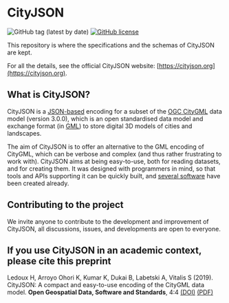 
# CityJSON

![GitHub tag (latest by date)](https://img.shields.io/github/v/tag/cityjson/specs?label=version) [![GitHub license](https://img.shields.io/github/license/cityjson/specs?style=for-the-badge)](https://github.com/cityjson/specs/blob/main/LICENSE)


This repository is where the specifications and the schemas of CityJSON are kept.

For all the details, see the official CityJSON website: [https://cityjson.org](https://cityjson.org).


## What is CityJSON?

CityJSON is a [JSON-based](http://json.org) encoding for a subset of the [OGC CityGML](http://www.opengeospatial.org/standards/citygml) data model (version 3.0.0), which is an open standardised data model and exchange format (in [GML](http://www.opengeospatial.org/standards/gml)) to store digital 3D models of cities and landscapes. 

The aim of CityJSON is to offer an alternative to the GML encoding of CityGML, which can be verbose and complex (and thus rather frustrating to work with). 
CityJSON aims at being easy-to-use, both for reading datasets, and for creating them.
It was designed with programmers in mind, so that tools and APIs supporting it can be quickly built, and [several software](https://www.cityjson.org/software/) have been created already.


## Contributing to the project 

We invite anyone to contribute to the development and improvement of CityJSON, all discussions, issues, and developments are open to everyone.


## If you use CityJSON in an academic context, please cite this preprint

Ledoux H, Arroyo Ohori K, Kumar K, Dukai B, Labetski A, Vitalis S (2019). CityJSON: A compact and easy-to-use encoding of the CityGML data model. **Open Geospatial Data, Software and Standards**, 4:4 [(DOI)](http://dx.doi.org/10.1186/s40965-019-0064-0) [(PDF)](https://opengeospatialdata.springeropen.com/track/pdf/10.1186/s40965-019-0064-0)

